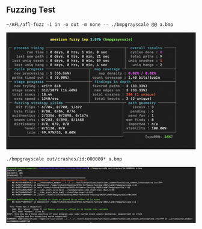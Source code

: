 ## Fuzzing Test 

```shell
~/AFL/afl-fuzz -i in -o out -m none -- ./bmpgrayscale @@ a.bmp
```
![figure_1](./figure/figure1.jpg)



```shell
./bmpgrayscale out/crashes/id:000000* a.bmp
```
![figure_2](./figure/figure2.jpg)